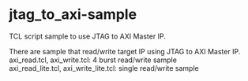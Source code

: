 # jtag_to_axi-sample
TCL script sample to use JTAG to AXI Master IP.

There are sample that read/write target IP using JTAG to AXI Master IP.  
axi_read.tcl, axi_write.tcl: 4 burst read/write sample  
axi_read_lite.tcl, axi_write_lite.tcl: single read/write sample  
